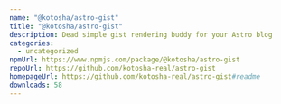 ```yaml
---
name: "@kotosha/astro-gist"
title: "@kotosha/astro-gist"
description: Dead simple gist rendering buddy for your Astro blog
categories:
  - uncategorized
npmUrl: https://www.npmjs.com/package/@kotosha/astro-gist
repoUrl: https://github.com/kotosha-real/astro-gist
homepageUrl: https://github.com/kotosha-real/astro-gist#readme
downloads: 58
---
```

